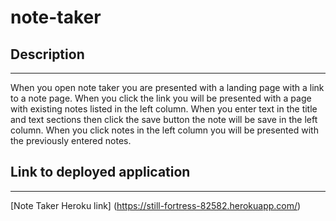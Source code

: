 # note-taker

## Description 
******************************************************************************************************************************************************************************************************************************
When you open note taker you are presented with a landing page with a link to a note page. When you click the link you will be presented with a page with existing notes listed in the left column. When you enter text in the title and text sections then click the save button the note will be save in the left column. When you click notes in the left column you will be presented with the previously entered notes.

## Link to deployed application
******************************************************************************************************************************************************************************************************************************

[Note Taker Heroku link] (https://still-fortress-82582.herokuapp.com/)

